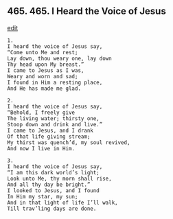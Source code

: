 
## 465.  465. I Heard the Voice of Jesus
[edit](https://docs.google.com/document/d/1NpaR8%2DZFSZDMxvjAE1nu02qOjzDaYOHe/edit?mode=html)






    1.
    I heard the voice of Jesus say,
    “Come unto Me and rest;
    Lay down, thou weary one, lay down
    Thy head upon My breast.”
    I came to Jesus as I was,
    Weary and worn and sad;
    I found in Him a resting place,
    And He has made me glad.

    2.
    I heard the voice of Jesus say,
    “Behold, I freely give
    The living water; thirsty one,
    Stoop down and drink and live.”
    I came to Jesus, and I drank
    Of that life giving stream;
    My thirst was quench’d, my soul revived,
    And now I live in Him.

    3.
    I heard the voice of Jesus say,
    “I am this dark world’s light;
    Look unto Me, thy morn shall rise,
    And all thy day be bright.”
    I looked to Jesus, and I found
    In Him my star, my sun;
    And in that light of life I’ll walk,
    Till trav’ling days are done.
